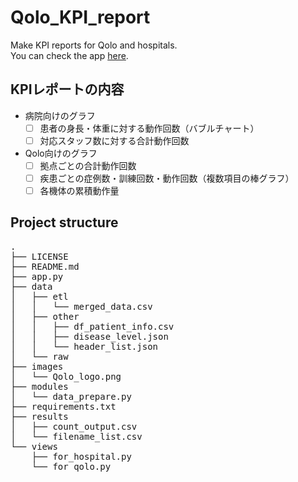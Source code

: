 # Qolo_KPI_report
Make KPI reports for Qolo and hospitals.  
You can check the app [here](https://qolokpireport-ices462esn6yfrufuyxwoz.streamlit.app/ "qolo_kpi_app").  

## KPIレポートの内容
- 病院向けのグラフ
  - [ ] 患者の身長・体重に対する動作回数（バブルチャート）
  - [ ] 対応スタッフ数に対する合計動作回数
- Qolo向けのグラフ
  - [ ] 拠点ごとの合計動作回数
  - [ ] 疾患ごとの症例数・訓練回数・動作回数（複数項目の棒グラフ）
  - [ ] 各機体の累積動作量

## Project structure
<pre>
.
├── LICENSE
├── README.md
├── app.py
├── data
│   ├── etl
│   │   └── merged_data.csv
│   ├── other
│   │   ├── df_patient_info.csv
│   │   ├── disease_level.json
│   │   └── header_list.json
│   └── raw
├── images
│   └── Qolo_logo.png
├── modules
│   └── data_prepare.py
├── requirements.txt
├── results
│   ├── count_output.csv
│   └── filename_list.csv
└── views
    ├── for_hospital.py
    └── for_qolo.py
</pre>